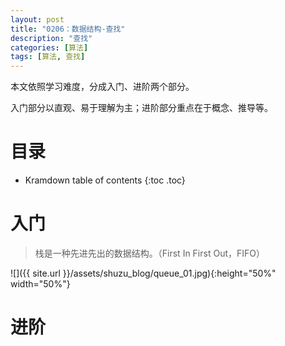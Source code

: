 ```yaml
---
layout: post
title: "0206：数据结构-查找"
description: "查找"
categories: [算法]
tags: [算法, 查找]
---
```


本文依照学习难度，分成入门、进阶两个部分。

入门部分以直观、易于理解为主；进阶部分重点在于概念、推导等。

# 目录

* Kramdown table of contents
{:toc .toc}

# 入门 

> 栈是一种先进先出的数据结构。（First In First Out，FIFO）

![]({{ site.url }}/assets/shuzu_blog/queue_01.jpg){:height="50%" width="50%"}



# 进阶 

[^1]: 参考文献.
[1] 算法图解 Aditya Bhargava (作者) 袁国忠 (译者)